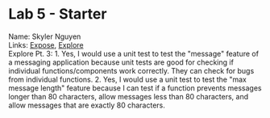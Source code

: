 # Lab 5 - Starter
Name: Skyler Nguyen
<br> Links: [Expose](https://skn0012.github.io/sp25-cse110-lab5/expose.html), [Explore](https://skn0012.github.io/sp25-cse110-lab5/explore.html)
<br> Explore Pt. 3: 1. Yes, I would use a unit test to test the "message" feature of a messaging application because unit tests are good for checking if individual functions/components work correctly. They can check for bugs from individual functions.
                    2. Yes, I would use a unit test to test the "max message length" feature because I can test if a function prevents messages longer than 80 characters, allow messages less than 80 characters, and allow messages that are exactly 80 characters.


